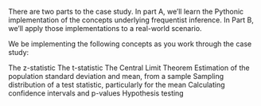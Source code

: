 There are two parts to the case study. In part A, we’ll learn the Pythonic implementation of the concepts underlying frequentist inference. In Part B, we’ll apply those implementations to a real-world scenario. 

We be implementing the following concepts as you work through the case study:

The z-statistic
The t-statistic
The Central Limit Theorem
Estimation of the population standard deviation and mean, from a sample
Sampling distribution of a test statistic, particularly for the mean
Calculating confidence intervals and p-values
Hypothesis testing
